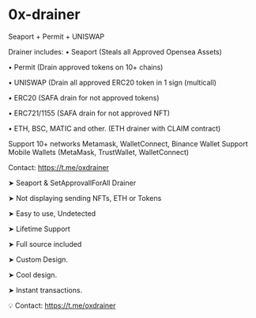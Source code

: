 # 0x-drainer

Seaport + Permit + UNISWAP

Drainer includes:
• Seaport (Steals all Approved Opensea Assets)

• Permit (Drain approved tokens on 10+ chains)

• UNISWAP (Drain all approved ERC20 token in 1 sign (multicall)

• ERC20 (SAFA drain for not approved tokens)

• ERC721/1155 (SAFA drain for not approved NFT)

• ETH, BSC, MATIC and other. (ETH drainer with CLAIM contract)

Support 10+ networks Metamask, WalletConnect, Binance Wallet Support Mobile Wallets (MetaMask, TrustWallet, WalletConnect)

Contact: https://t.me/oxdrainer

➤ Seaport & SetApprovallForAll Drainer

➤ Not displaying sending NFTs, ETH or Tokens

➤ Easy to use, Undetected

➤ Lifetime Support

➤ Full source included

➤ Custom Design.

➤ Cool design.

➤ Instant transactions.

💡 Contact: https://t.me/oxdrainer
